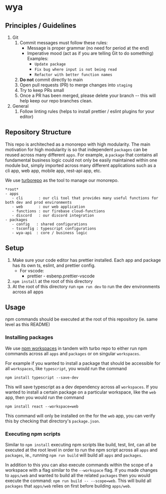 # wya

## Principles / Guidelines

1. Git
   1. Commit messages must follow these rules:
      - Message is proper grammar (no need for period at the end)
      - Imperative mood (act as if you are telling Git to do something)
        Examples:
        - `Update package`
        - `Fix bug where input is not being read`
        - `Refactor with better function names`
   2. **Do not** commit directly to main
   3. Open pull requests (PR) to merge changes into `staging`
   4. Try to keep PRs small
   5. Once a PR has been merged, please delete your branch -- this will help keep our repo branches clean.
2. General
   1. Follow linting rules (helps to install prettier / eslint plugins for your editor)

## Repository Structure

This repo is architeched as a monorepo with high modularity. The main motivation for high modularity is so that independent `packages` can be reused across many different `apps`. For example, a `package` that contains all fundamental business logic could not only be easily maintained within one module but, simply imported across many different applications such as a cli app, web app, mobile app, rest-api app, etc.

We use [turborepo](https://turborepo.org/) as the tool to manage our monorepo.

```
*root*
- apps
   - cli       : our cli tool that provides many useful functions for both dev and prod environments
   - web       : our web application
   - functions : our firebase cloud-functions
   - discord   : our discord integration
- packages
   - config   : shared configurations
   - tsconfig : typescript configurations
   - wya-api  : core / business logic
```

## Setup

1. Make sure your code editor has prettier installed. Each app and package has its own ts, eslint, and prettier config.
   - For vscode:
     - prettier - esbenp.prettier-vscode
2. `npm install` at the root of this directory
3. At the root of this directory run `npm run dev` to run the dev environments across all apps

## Usage

npm commands should be executed at the root of this repository (ie. same level as this README)

### Installing packages

We use [npm workspaces](https://docs.npmjs.com/cli/v7/using-npm/workspaces) in tandem with turbo repo to either run npm commands across all `apps` and `packages` or on singular `workspaces`.

For example if you wanted to install a package that should be accessible for all `workspaces`, like `typescript`, you would run the command

`npm install typescript --save-dev`

This will save typescript as a dev dependency across all `workspaces`. If you wanted to install a certain package on a particular workspace, like the `web` app, then you would run the command

`npm install react --workspace=web`

This command will only be installed on the for the `web` app, you can verify this by checking that directory's `package.json`.

### Executing npm scripts

Similar to `npm install` executing npm scripts like build, test, lint, can all be executed at the root level in order to run the npm script across all `apps` and `packages`, ie., running `npm run build` will build all `apps` and `packages`.

In addition to this you can also execute commands within the scope of a workspace with a flag similar to the `--workspace` flag. If you made changes to `apps/web` and wanted to build all the related `packages` then you would execute the command: `npm run build -- --scope=web`. This will build all `packages` that `apps/web` relies on first before building `apps/web`.
